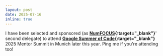 ```yaml
---
layout: post
date: 2025-07-16
inline: true
---
```


I have been selected and sponsored (as **[NumFOCUS](https://numfocus.org){:target="_blank"}**' second delegate) to attend **[Google Summer of Code](https://summerofcode.withgoogle.com){:target="_blank"}** 2025 Mentor Summit in Munich later this year. Ping me if you're attending too!
